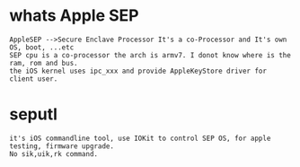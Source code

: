 # whats Apple SEP
	AppleSEP -->Secure Enclave Processor It's a co-Processor and It's own OS, boot, ...etc
	SEP cpu is a co-processor the arch is armv7. I donot know where is the ram, rom and bus.
	the iOS kernel uses ipc_xxx and provide AppleKeyStore driver for client user.



# seputl
	it's iOS commandline tool, use IOKit to control SEP OS, for apple testing, firmware upgrade. 
	No sik,uik,rk command.  
